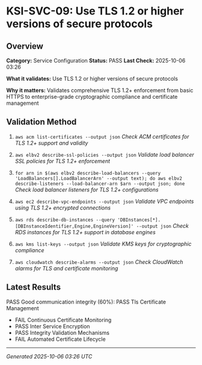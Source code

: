 # KSI-SVC-09: Use TLS 1.2 or higher versions of secure protocols

## Overview

**Category:** Service Configuration
**Status:** PASS
**Last Check:** 2025-10-06 03:26

**What it validates:** Use TLS 1.2 or higher versions of secure protocols

**Why it matters:** Validates comprehensive TLS 1.2+ enforcement from basic HTTPS to enterprise-grade cryptographic compliance and certificate management

## Validation Method

1. `aws acm list-certificates --output json`
   *Check ACM certificates for TLS 1.2+ support and validity*

2. `aws elbv2 describe-ssl-policies --output json`
   *Validate load balancer SSL policies for TLS 1.2+ enforcement*

3. `for arn in $(aws elbv2 describe-load-balancers --query 'LoadBalancers[].LoadBalancerArn' --output text); do aws elbv2 describe-listeners --load-balancer-arn $arn --output json; done`
   *Check load balancer listeners for TLS 1.2+ configurations*

4. `aws ec2 describe-vpc-endpoints --output json`
   *Validate VPC endpoints using TLS 1.2+ encrypted connections*

5. `aws rds describe-db-instances --query 'DBInstances[*].[DBInstanceIdentifier,Engine,EngineVersion]' --output json`
   *Check RDS instances for TLS 1.2+ support in database engines*

6. `aws kms list-keys --output json`
   *Validate KMS keys for cryptographic compliance*

7. `aws cloudwatch describe-alarms --output json`
   *Check CloudWatch alarms for TLS and certificate monitoring*

## Latest Results

PASS Good communication integrity (60%): PASS Tls Certificate Management
- FAIL Continuous Certificate Monitoring
- PASS Inter Service Encryption
- PASS Integrity Validation Mechanisms
- FAIL Automated Certificate Lifecycle

---
*Generated 2025-10-06 03:26 UTC*